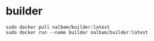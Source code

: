 # builder
```
sudo docker pull nalbam/builder:latest
sudo docker run --name builder nalbam/builder:latest
```
